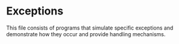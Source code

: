 # Exceptions 
This file consists of programs that simulate specific exceptions and demonstrate how they occur and provide handling mechanisms.

